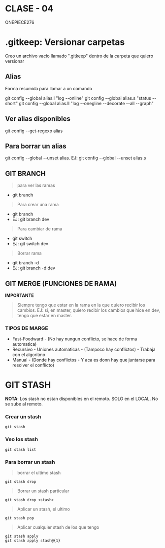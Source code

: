 # CLASE - 04
ONEPIECE276
# .gitkeep: Versionar carpetas
Creo un archivo vacío llamado ".gitkeep" dentro de la carpeta que quiero versionar

## Alias
Forma resumida para llamar a un comando

git config --global alias.l "log --online"
git config --global alias.s "status --short"
git config --global alias.ll "log --onegline --decorate --all --graph"

## Ver alias disponibles

git config --get-regexp alias

## Para borrar un alias

git config --global --unset alias.
EJ: git config --global --unset alias.s

## GIT BRANCH

> para ver las ramas

*   git branch


> Para crear una rama

*   git branch <nombre-rama>
*   EJ: git branch dev


> Para cambiar de rama

*   git switch <nombre-de-la-rama>
*   EJ: git switch dev

> Borrar rama

*   git branch -d <nombre-de-la-rama>
*   EJ: git branch -d dev

## GIT MERGE (FUNCIONES DE RAMA)
**IMPORTANTE**
> Siempre tengo que estar en la rama en la que quiero recibir los cambios. EJ: si, en master, quiero recibir los cambios que hice en dev, tengo que estar en master.


### TIPOS DE MARGE

* Fast-Foodward - (No hay nungun conflicto, se hace de forma automatica)
* Recursivo - Uniones automaticas - (Tampoco hay conflictos) - Trabaja con el algoritmo
* Manual - (Donde hay conflictos - Y aca es donn hay que juntarse para resolver el conflicto)

# GIT STASH
**NOTA**: Los stash no estan disponibles en el remoto. SOLO en el LOCAL. No se sube al remoto.


### Crear un stash

    git stash

### Veo los stash

    git stash list

### Para borrar un stash

> borrar el ultimo stash

    git stash drop

> Borrar un stash particular

    git stash drop <stash>

> Aplicar un stash, el ultimo

    git stash pop

> Aplicar cualquier stash de los que tengo

    git stash apply
    git stash apply stash@{1}

